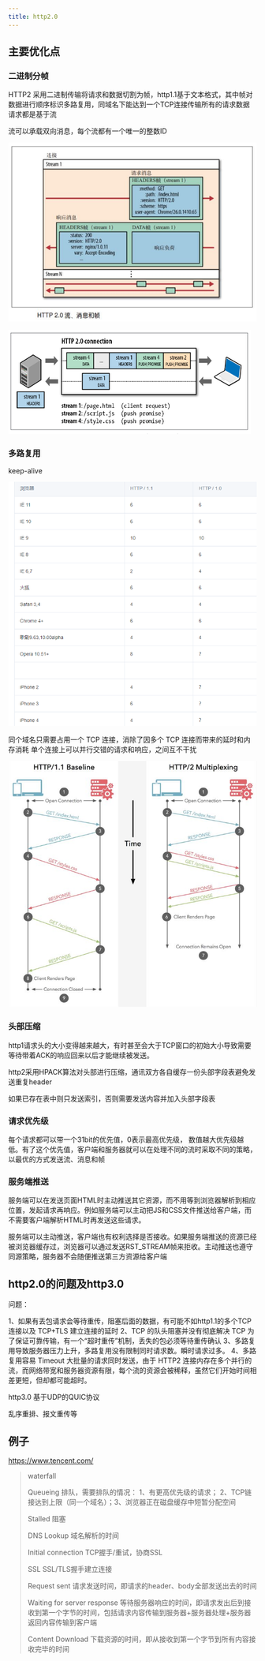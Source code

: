 ```yaml
---
title: http2.0
---
```

## 主要优化点

### 二进制分帧

HTTP2 采用二进制传输将请求和数据切割为帧，http1.1基于文本格式，其中帧对数据进行顺序标识多路复用，同域名下能达到一个TCP连接传输所有的请求数据 请求都是基于流

流可以承载双向消息，每个流都有一个唯一的整数ID

![ae5418b7da1c6593fd6addad0310faa5_720w](.\ae5418b7da1c6593fd6addad0310faa5_720w.jpg)

![d9f07162d5391641b7a2645a61b24fc0_720w](.\d9f07162d5391641b7a2645a61b24fc0_720w.png)

### 多路复用

keep-alive

![企业微信截图_1657851423397](.\企业微信截图_1657851423397.png)

同个域名只需要占用一个 TCP 连接，消除了因多个 TCP 连接而带来的延时和内存消耗
单个连接上可以并行交错的请求和响应，之间互不干扰

![b1e608ddb7493608efea3e76912aabe1_720w](.\b1e608ddb7493608efea3e76912aabe1_720w.jpg)

### 头部压缩

http1请求头的大小变得越来越大，有时甚至会大于TCP窗口的初始大小导致需要等待带着ACK的响应回来以后才能继续被发送。

http2采用HPACK算法对头部进行压缩，通讯双方各自缓存一份头部字段表避免发送重复header

如果已存在表中则只发送索引，否则需要发送内容并加入头部字段表



### 请求优先级

每个请求都可以带一个31bit的优先值，0表示最高优先级， 数值越大优先级越低。有了这个优先值，客户端和服务器就可以在处理不同的流时采取不同的策略，以最优的方式发送流、消息和帧

### 服务端推送

服务端可以在发送页面HTML时主动推送其它资源，而不用等到浏览器解析到相应位置，发起请求再响应。例如服务端可以主动把JS和CSS文件推送给客户端，而不需要客户端解析HTML时再发送这些请求。

服务端可以主动推送，客户端也有权利选择是否接收。如果服务端推送的资源已经被浏览器缓存过，浏览器可以通过发送RST_STREAM帧来拒收。主动推送也遵守同源策略，服务器不会随便推送第三方资源给客户端



## http2.0的问题及http3.0

问题：

1、如果有丢包请求会等待重传，阻塞后面的数据，有可能不如http1.1的多个TCP连接以及 TCP+TLS 建立连接的延时
2、TCP 的队头阻塞并没有彻底解决 TCP 为了保证可靠传输，有一个“超时重传”机制，丢失的包必须等待重传确认
3、多路复用导致服务器压力上升，多路复用没有限制同时请求数。瞬时请求过多。
4、多路复用容易 Timeout  大批量的请求同时发送，由于 HTTP2 连接内存在多个并行的流，而网络带宽和服务器资源有限，每个流的资源会被稀释，虽然它们开始时间相差更短，但却都可能超时。

http3.0
基于UDP的QUIC协议

乱序重排、报文重传等

## 例子

https://www.tencent.com/

> waterfall
>
> Queueing 排队，需要排队的情况： 1、有更高优先级的请求； 2、TCP链接达到上限（同一个域名）；3、浏览器正在磁盘缓存中短暂分配空间
>
> Stalled 阻塞
>
> DNS Lookup 域名解析的时间
>
> Initial connection TCP握手/重试，协商SSL
>
> SSL SSL/TLS握手建立连接
>
> Request sent 请求发送时间，即请求的header、body全部发送出去的时间
>
> Waiting for server response 等待服务器响应的时间，即请求发出后到接收到第一个字节的时间，包括请求内容传输到服务器+服务器处理+服务器返回内容传输到客户端
>
> Content Download 下载资源的时间，即从接收到第一个字节到所有内容接收完毕的时间





